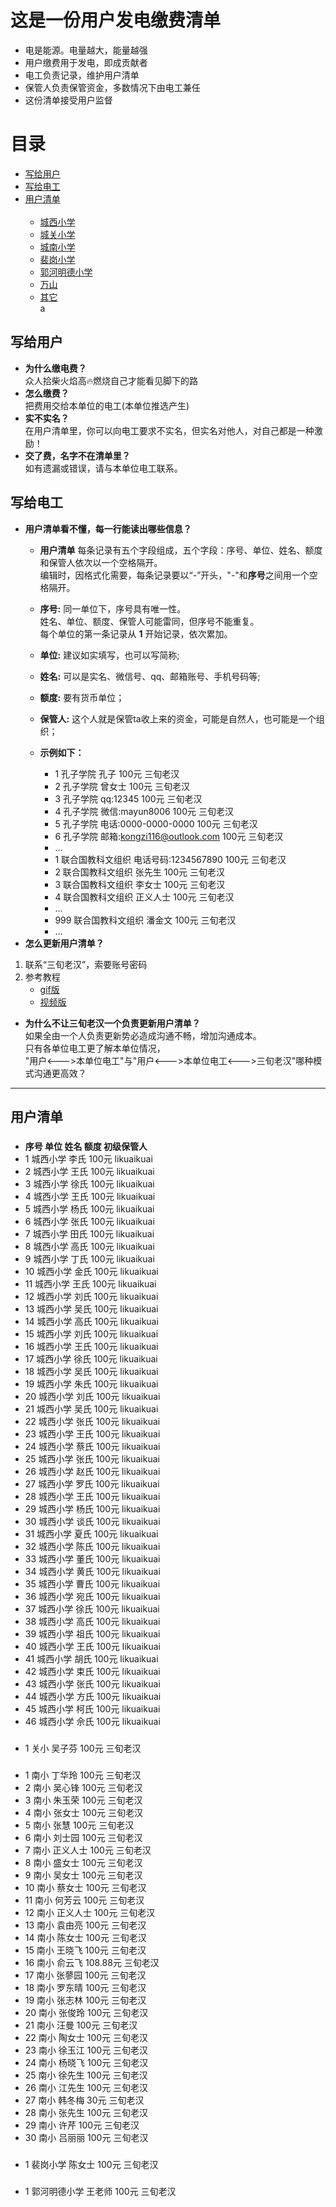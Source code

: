 # 这是一份用户发电缴费清单
- 电是能源。电量越大，能量越强
- 用户缴费用于发电，即成贡献者
- 电工负责记录，维护用户清单
- 保管人负责保管资金，多数情况下由电工兼任
- 这份清单接受用户监督
# 目录
<ul>
  <li><a href="#toContributions">写给用户</a></li>
  <li><a href="#toEditor">写给电工</a></li>
  <li><a href="#ListOfContributions">用户清单</a>
    <ul>
      <li><a href="#xixiao">城西小学</a></li>
      <li><a href="#guanxiao">城关小学</a></li>
      <li><a href="#nanxiao">城南小学</a></li>
      <li><a href="#peixiao">裴岗小学</a></li>
      <li><a href="#郭河明德小学">郭河明德小学</a></li>
      <li><a href="#万山">万山</a></li>
      <li><a href="#其它">其它</a></li>a
    </ul>
   </li>
 </ul>
 
## <a name="toContributions">写给用户</a>
- **为什么缴电费？**<br/>
众人拾柴火焰高🔥燃烧自己才能看见脚下的路<br/>
- **怎么缴费？**<br/>
把费用交给本单位的电工(本单位推选产生)<br/>
- **实不实名？**<br/>
在用户清单里，你可以向电工要求不实名，但实名对他人，对自己都是一种激励！<br/>
- **交了费，名字不在清单里？**<br/>
如有遗漏或错误，请与本单位电工联系。<br/>
## <a name="toEditor">写给电工</a>
- **用户清单看不懂，每一行能读出哪些信息？**<br/>
  - **用户清单** 每条记录有五个字段组成，五个字段：序号、单位、姓名、额度和保管人依次以一个空格隔开。<br/>
编辑时，因格式化需要，每条记录要以“-”开头，"-"和**序号**之间用一个空格隔开。<br/>
  - **序号:** 同一单位下，序号具有唯一性。<br/>
姓名、单位、额度、保管人可能雷同，但序号不能重复。<br/>
每个单位的第一条记录从 **1** 开始记录，依次累加。<br/>
  - **单位:** 建议如实填写，也可以写简称;<br/>
  - **姓名:** 可以是实名、微信号、qq、邮箱账号、手机号码等;<br/>
  - **额度:** 要有货币单位；<br/>
  - **保管人:** 这个人就是保管ta收上来的资金，可能是自然人，也可能是一个组织；<br/>

  - **示例如下：**
    - 1 孔子学院 孔子 100元 三旬老汉
    - 2 孔子学院 曾女士 100元 三旬老汉
    - 3 孔子学院 qq:12345 100元 三旬老汉
    - 4 孔子学院 微信:mayun8006 100元 三旬老汉
    - 5 孔子学院 电话:0000-0000-0000 100元 三旬老汉
    - 6 孔子学院 邮箱:kongzi116@outlook.com 100元 三旬老汉
    - ...
    - 1 联合国教科文组织 电话号码:1234567890 100元 三旬老汉<br/>
    - 2 联合国教科文组织 张先生 100元 三旬老汉<br/>
    - 3 联合国教科文组织 李女士 100元 三旬老汉<br/>
    - 4 联合国教科文组织 正义人士 100元 三旬老汉<br/>
    - ...
    - 999 联合国教科文组织 潘金文 100元 三旬老汉<br/>
    - ...
- **怎么更新用户清单？**<br/>
1. 联系“三旬老汉”，索要账号密码
2. 参考教程<br/>
   - [gif版](https://github.com/25thAssociation/LuJiang/blob/master/common/15183629789391518362961650.gif)
   - [视频版](http://v.youku.com/v_show/id_XMzM5NTQwNjg1Ng==.html?x&sharefrom=android&sharekey=42a726955348fa311977ddd20baadf339)

- **为什么不让三旬老汉一个负责更新用户清单？**<br/>
如果全由一个人负责更新势必造成沟通不畅，增加沟通成本。<br/>
只有各单位电工更了解本单位情况，<br/>
"用户<--->本单位电工"与"用户<--->本单位电工<--->三旬老汉"哪种模式沟通更高效？

----
## <a name="ListOfContributions">用户清单</a>
### <a name="xixiao"></a>
- **序号 单位 姓名 额度 初级保管人**
- 1 城西小学 李氏 100元 likuaikuai
- 2 城西小学 王氏 100元 likuaikuai
- 3 城西小学 徐氏 100元 likuaikuai
- 4 城西小学 王氏 100元 likuaikuai
- 5 城西小学 杨氏 100元 likuaikuai
- 6 城西小学 张氏 100元 likuaikuai
- 7 城西小学 田氏 100元 likuaikuai
- 8 城西小学 高氏 100元 likuaikuai
- 9 城西小学 丁氏 100元 likuaikuai
- 10 城西小学 金氏 100元 likuaikuai
- 11 城西小学 王氏 100元 likuaikuai
- 12 城西小学 刘氏 100元 likuaikuai
- 13 城西小学 吴氏 100元 likuaikuai
- 14 城西小学 高氏 100元 likuaikuai
- 15 城西小学 刘氏 100元 likuaikuai
- 16 城西小学 王氏 100元 likuaikuai
- 17 城西小学 徐氏 100元 likuaikuai
- 18 城西小学 吴氏 100元 likuaikuai
- 19 城西小学 朱氏 100元 likuaikuai
- 20 城西小学 刘氏 100元 likuaikuai
- 21 城西小学 吴氏 100元 likuaikuai
- 22 城西小学 张氏 100元 likuaikuai
- 23 城西小学 王氏 100元 likuaikuai
- 24 城西小学 蔡氏 100元 likuaikuai
- 25 城西小学 张氏 100元 likuaikuai
- 26 城西小学 赵氏 100元 likuaikuai
- 27 城西小学 罗氏 100元 likuaikuai
- 28 城西小学 王氏 100元 likuaikuai
- 29 城西小学 杨氏 100元 likuaikuai
- 30 城西小学 谈氏 100元 likuaikuai
- 31 城西小学 夏氏 100元 likuaikuai
- 32 城西小学 陈氏 100元 likuaikuai
- 33 城西小学 董氏 100元 likuaikuai
- 34 城西小学 黄氏 100元 likuaikuai
- 35 城西小学 曹氏 100元 likuaikuai
- 36 城西小学 宛氏 100元 likuaikuai
- 37 城西小学 徐氏 100元 likuaikuai
- 38 城西小学 高氏 100元 likuaikuai
- 39 城西小学 祖氏 100元 likuaikuai
- 40 城西小学 王氏 100元 likuaikuai
- 41 城西小学 胡氏 100元 likuaikuai
- 42 城西小学 束氏 100元 likuaikuai
- 43 城西小学 张氏 100元 likuaikuai
- 44 城西小学 方氏 100元 likuaikuai
- 45 城西小学 柯氏 100元 likuaikuai
- 46 城西小学 佘氏 100元 likuaikuai

### <a name="guanxiao"></a>
- 1 关小 吴子芬 100元 三旬老汉
### <a name="nanxiao"></a>
- 1 南小 丁华玲 100元 三旬老汉
- 2 南小 吴心锋 100元 三旬老汉
- 3 南小 朱玉荣 100元 三旬老汉
- 4 南小 张女士 100元 三旬老汉
- 5 南小 张慧 100元 三旬老汉
- 6 南小 刘士园 100元 三旬老汉
- 7 南小 正义人士 100元 三旬老汉
- 8 南小 盛女士 100元 三旬老汉
- 9 南小 吴女士 100元 三旬老汉
- 10 南小 蔡女士 100元 三旬老汉
- 11 南小 何芳云 100元 三旬老汉
- 12 南小 正义人士 100元 三旬老汉
- 13 南小 袁由亮 100元 三旬老汉
- 14 南小 陈女士 100元 三旬老汉
- 15 南小 王晓飞 100元 三旬老汉
- 16 南小 俞云飞 108.88元 三旬老汉
- 17 南小 张蓼园 100元 三旬老汉
- 18 南小 罗东晴 100元 三旬老汉
- 19 南小 张志林 100元 三旬老汉
- 20 南小 张俊玲 100元 三旬老汉
- 21 南小 汪曼 100元 三旬老汉
- 22 南小 陶女士 100元 三旬老汉
- 23 南小 徐玉江 100元 三旬老汉
- 24 南小 杨晓飞 100元 三旬老汉
- 25 南小 徐先生 100元 三旬老汉
- 26 南小 江先生 100元 三旬老汉
- 27 南小 韩冬梅 30元 三旬老汉
- 28 南小 张先生 100元 三旬老汉
- 29 南小 许芹 100元 三旬老汉
- 30 南小 吕丽丽 100元 三旬老汉
### <a name="peixiao"></a>
- 1 裴岗小学 陈女士 100元 三旬老汉
### <a name="郭河明德小学"></a>
- 1 郭河明德小学 王老师 100元 三旬老汉
### <a name="万山"></a>
### <a name=" "></a>
### <a name="其它"></a>

